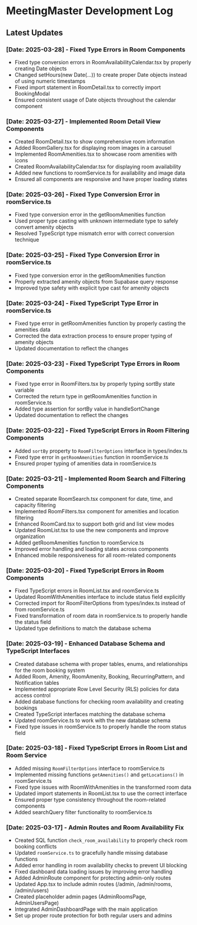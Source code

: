 
# MeetingMaster Development Log

## Latest Updates

### [Date: 2025-03-28] - Fixed Type Errors in Room Components
- Fixed type conversion errors in RoomAvailabilityCalendar.tsx by properly creating Date objects
- Changed setHours(new Date(...)) to create proper Date objects instead of using numeric timestamps
- Fixed import statement in RoomDetail.tsx to correctly import BookingModal
- Ensured consistent usage of Date objects throughout the calendar component

### [Date: 2025-03-27] - Implemented Room Detail View Components
- Created RoomDetail.tsx to show comprehensive room information
- Added RoomGallery.tsx for displaying room images in a carousel
- Implemented RoomAmenities.tsx to showcase room amenities with icons
- Created RoomAvailabilityCalendar.tsx for displaying room availability
- Added new functions to roomService.ts for availability and image data
- Ensured all components are responsive and have proper loading states

### [Date: 2025-03-26] - Fixed Type Conversion Error in roomService.ts
- Fixed type conversion error in the getRoomAmenities function
- Used proper type casting with unknown intermediate type to safely convert amenity objects
- Resolved TypeScript type mismatch error with correct conversion technique

### [Date: 2025-03-25] - Fixed Type Conversion Error in roomService.ts
- Fixed type conversion error in the getRoomAmenities function
- Properly extracted amenity objects from Supabase query response
- Improved type safety with explicit type cast for amenity objects

### [Date: 2025-03-24] - Fixed TypeScript Type Error in roomService.ts
- Fixed type error in getRoomAmenities function by properly casting the amenities data
- Corrected the data extraction process to ensure proper typing of amenity objects
- Updated documentation to reflect the changes

### [Date: 2025-03-23] - Fixed TypeScript Type Errors in Room Components
- Fixed type error in RoomFilters.tsx by properly typing sortBy state variable
- Corrected the return type in getRoomAmenities function in roomService.ts
- Added type assertion for sortBy value in handleSortChange
- Updated documentation to reflect the changes

### [Date: 2025-03-22] - Fixed TypeScript Errors in Room Filtering Components
- Added `sortBy` property to `RoomFilterOptions` interface in types/index.ts
- Fixed type error in `getRoomAmenities` function in roomService.ts
- Ensured proper typing of amenities data in roomService.ts

### [Date: 2025-03-21] - Implemented Room Search and Filtering Components
- Created separate RoomSearch.tsx component for date, time, and capacity filtering
- Implemented RoomFilters.tsx component for amenities and location filtering
- Enhanced RoomCard.tsx to support both grid and list view modes
- Updated RoomList.tsx to use the new components and improve organization
- Added getRoomAmenities function to roomService.ts
- Improved error handling and loading states across components
- Enhanced mobile responsiveness for all room-related components

### [Date: 2025-03-20] - Fixed TypeScript Errors in Room Components
- Fixed TypeScript errors in RoomList.tsx and roomService.ts
- Updated RoomWithAmenities interface to include status field explicitly 
- Corrected import for RoomFilterOptions from types/index.ts instead of from roomService.ts
- Fixed transformation of room data in roomService.ts to properly handle the status field
- Updated type definitions to match the database schema

### [Date: 2025-03-19] - Enhanced Database Schema and TypeScript Interfaces
- Created database schema with proper tables, enums, and relationships for the room booking system
- Added Room, Amenity, RoomAmenity, Booking, RecurringPattern, and Notification tables
- Implemented appropriate Row Level Security (RLS) policies for data access control
- Added database functions for checking room availability and creating bookings
- Created TypeScript interfaces matching the database schema
- Updated roomService.ts to work with the new database schema
- Fixed type issues in roomService.ts to properly handle the room status field

### [Date: 2025-03-18] - Fixed TypeScript Errors in Room List and Room Service
- Added missing `RoomFilterOptions` interface to roomService.ts
- Implemented missing functions `getAmenities()` and `getLocations()` in roomService.ts
- Fixed type issues with RoomWithAmenities in the transformed room data
- Updated import statements in RoomList.tsx to use the correct interface
- Ensured proper type consistency throughout the room-related components
- Added searchQuery filter functionality to roomService.ts

### [Date: 2025-03-17] - Admin Routes and Room Availability Fix
- Created SQL function `check_room_availability` to properly check room booking conflicts
- Updated `roomService.ts` to gracefully handle missing database functions
- Added error handling in room availability checks to prevent UI blocking
- Fixed dashboard data loading issues by improving error handling
- Added AdminRoute component for protecting admin-only routes
- Updated App.tsx to include admin routes (/admin, /admin/rooms, /admin/users)
- Created placeholder admin pages (AdminRoomsPage, AdminUsersPage)
- Integrated AdminDashboardPage with the main application
- Set up proper route protection for both regular users and admins

